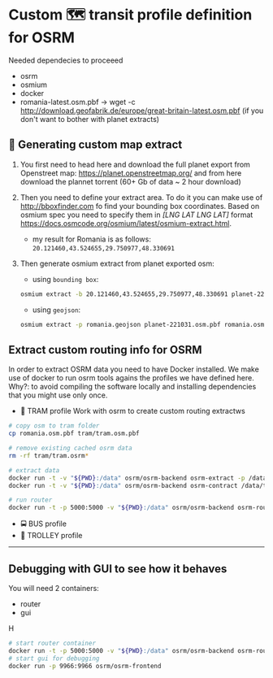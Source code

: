 # Custom 🗺️ **transit** profile definition for OSRM

Needed dependecies to proceeed
 - osrm
 - osmium
 - docker
 - romania-latest.osm.pbf -> wget -c http://download.geofabrik.de/europe/great-britain-latest.osm.pbf (if you don't want to bother with planet extracts)


## 🤯 Generating custom map extract

1. You first need to head here and download the full planet export from Openstreet map: https://planet.openstreetmap.org/ and from here download the plannet torrent (60+ Gb of data ~ 2 hour download)

2. Then you need to define your extract area. To do it you can make use of http://bboxfinder.com fo find your bounding box coordinates. Based on osmium spec you need to specify them in *[LNG LAT LNG LAT]* format https://docs.osmcode.org/osmium/latest/osmium-extract.html.
   - my result for Romania is as follows: ```20.121460,43.524655,29.750977,48.330691```


3. Then generate osmium extract from planet exported osm:
   - using ```bounding box```:
   ```sh
   osmium extract -b 20.121460,43.524655,29.750977,48.330691 planet-221031.osm.pbf -o romania.osm.pbf
   ```
   - using ```geojson```:
   ```sh
   osmium extract -p romania.geojson planet-221031.osm.pbf romania.osm.pbf
   ```

## Extract custom routing info for OSRM
In order to extract OSRM data you need to have Docker installed. We make use of docker to run osrm tools agains the profiles we have defined here. Why?: to avoid compiling the software locally and installing dependencies that you might use only once.

- 🚊 TRAM profile
Work with osrm to create custom routing extractws
```sh
# copy osm to tram folder
cp romania.osm.pbf tram/tram.osm.pbf

# remove existing cached osrm data
rm -rf tram/tram.osrm*

# extract data
docker run -t -v "${PWD}:/data" osrm/osrm-backend osrm-extract -p /data/tram.lua /data/tram/tram.osm.pbf 
docker run -t -v "${PWD}:/data" osrm/osrm-backend osrm-contract /data/tram/tram.osrm

# run router
docker run -t -p 5000:5000 -v "${PWD}:/data" osrm/osrm-backend osrm-routed --algorithm ch /data/tram/tram.osrm
```
- 🚍 BUS profile
- 🚎 TROLLEY profile

___
## Debugging with GUI to see how it behaves
You will need 2 containers:
 - router
 - gui

H
```sh
# start router container
docker run -t -p 5000:5000 -v "${PWD}:/data" osrm/osrm-backend osrm-routed --algorithm ch /data/tram/tram.osrm
# start gui for debugging
docker run -p 9966:9966 osrm/osrm-frontend
```